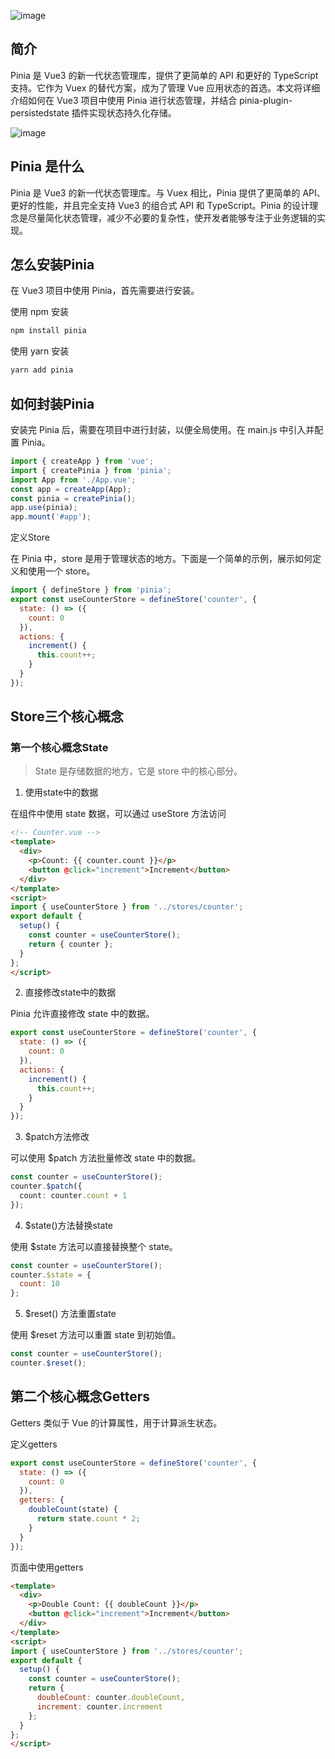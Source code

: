 ![image](https://github.com/user-attachments/assets/80821e2c-1d1f-47ea-b7b3-6e69ca55b9bc)

## 简介

Pinia 是 Vue3 的新一代状态管理库，提供了更简单的 API 和更好的 TypeScript 支持。它作为 Vuex 的替代方案，成为了管理 Vue 应用状态的首选。本文将详细介绍如何在 Vue3 项目中使用 Pinia 进行状态管理，并结合 pinia-plugin-persistedstate 插件实现状态持久化存储。

![image](https://github.com/user-attachments/assets/88c7b395-d614-495b-95b9-7d5615de5ded)


## Pinia 是什么

Pinia 是 Vue3 的新一代状态管理库。与 Vuex 相比，Pinia 提供了更简单的 API、更好的性能，并且完全支持 Vue3 的组合式 API 和 TypeScript。Pinia 的设计理念是尽量简化状态管理，减少不必要的复杂性，使开发者能够专注于业务逻辑的实现。

## 怎么安装Pinia

在 Vue3 项目中使用 Pinia，首先需要进行安装。

使用 npm 安装

```bash
npm install pinia
```

使用 yarn 安装

```bash
yarn add pinia
```

## 如何封装Pinia

安装完 Pinia 后，需要在项目中进行封装，以便全局使用。在 main.js 中引入并配置 Pinia。

```js
import { createApp } from 'vue';
import { createPinia } from 'pinia';
import App from './App.vue';
const app = createApp(App);
const pinia = createPinia();
app.use(pinia);
app.mount('#app');
```

定义Store

在 Pinia 中，store 是用于管理状态的地方。下面是一个简单的示例，展示如何定义和使用一个 store。

```js
import { defineStore } from 'pinia';
export const useCounterStore = defineStore('counter', {
  state: () => ({
    count: 0
  }),
  actions: {
    increment() {
      this.count++;
    }
  }
});
```

## Store三个核心概念

### 第一个核心概念State

> State 是存储数据的地方，它是 store 中的核心部分。

1. 使用state中的数据

在组件中使用 state 数据，可以通过 useStore 方法访问

```html
<!-- Counter.vue -->
<template>
  <div>
    <p>Count: {{ counter.count }}</p>
    <button @click="increment">Increment</button>
  </div>
</template>
<script>
import { useCounterStore } from '../stores/counter';
export default {
  setup() {
    const counter = useCounterStore();
    return { counter };
  }
};
</script>
```

2. 直接修改state中的数据

Pinia 允许直接修改 state 中的数据。

```js
export const useCounterStore = defineStore('counter', {
  state: () => ({
    count: 0
  }),
  actions: {
    increment() {
      this.count++;
    }
  }
});
```

3. $patch方法修改

可以使用 $patch 方法批量修改 state 中的数据。

```ts
const counter = useCounterStore();
counter.$patch({
  count: counter.count + 1
});
```

4. $state()方法替换state

使用 $state 方法可以直接替换整个 state。

```js
const counter = useCounterStore();
counter.$state = {
  count: 10
};
```

5. $reset() 方法重置state

使用 $reset 方法可以重置 state 到初始值。

```js
const counter = useCounterStore();
counter.$reset();
```

## 第二个核心概念Getters

Getters 类似于 Vue 的计算属性，用于计算派生状态。

定义getters

```js
export const useCounterStore = defineStore('counter', {
  state: () => ({
    count: 0
  }),
  getters: {
    doubleCount(state) {
      return state.count * 2;
    }
  }
});
```

页面中使用getters

```html
<template>
  <div>
    <p>Double Count: {{ doubleCount }}</p>
    <button @click="increment">Increment</button>
  </div>
</template>
<script>
import { useCounterStore } from '../stores/counter';
export default {
  setup() {
    const counter = useCounterStore();
    return {
      doubleCount: counter.doubleCount,
      increment: counter.increment
    };
  }
};
</script>
```
